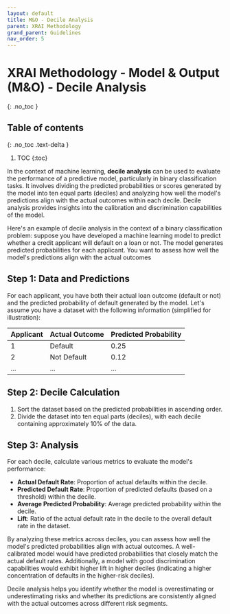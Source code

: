 ```yaml
---
layout: default
title: M&O - Decile Analysis
parent: XRAI Methodology
grand_parent: Guidelines
nav_order: 5
---
```


# XRAI Methodology - Model & Output (M&O) - Decile Analysis
{: .no_toc }

## Table of contents
{: .no_toc .text-delta }

1. TOC
{:toc}

In the context of machine learning, **decile analysis** can be used to evaluate the performance of a predictive model, particularly in binary classification tasks. It involves dividing the predicted probabilities or scores generated by the model into ten equal parts (deciles) and analyzing how well the model's predictions align with the actual outcomes within each decile. Decile analysis provides insights into the calibration and discrimination capabilities of the model. 

Here's an example of decile analysis in the context of a binary classification problem: suppose you have developed a machine learning model to predict whether a credit applicant will default on a loan or not. The model generates predicted probabilities for each applicant. You want to assess how well the model's predictions align with the actual outcomes 

## Step 1: Data and Predictions 
For each applicant, you have both their actual loan outcome (default or not) and the predicted probability of default generated by the model. Let's assume you have a dataset with the following information (simplified for illustration): 

| Applicant | Actual Outcome | Predicted Probability | 
|-----------|----------------|-----------------------| 
| 1         | Default        | 0.25                  | 
| 2         | Not Default    | 0.12                  | 
| ...       | ...            | ...                   | 

## Step 2: Decile Calculation  
1. Sort the dataset based on the predicted probabilities in ascending order. 
2. Divide the dataset into ten equal parts (deciles), with each decile containing approximately 10% of the data.  

## Step 3: Analysis 
For each decile, calculate various metrics to evaluate the model's performance: 
- **Actual Default Rate**: Proportion of actual defaults within the decile. 
- **Predicted Default Rate**: Proportion of predicted defaults (based on a threshold) within the decile. 
- **Average Predicted Probability**: Average predicted probability within the decile. 
- **Lift**: Ratio of the actual default rate in the decile to the overall default rate in the dataset. 

By analyzing these metrics across deciles, you can assess how well the model's predicted probabilities align with actual outcomes. A well-calibrated model would have predicted probabilities that closely match the actual default rates. Additionally, a model with good discrimination capabilities would exhibit higher lift in higher deciles (indicating a higher concentration of defaults in the higher-risk deciles). 

Decile analysis helps you identify whether the model is overestimating or underestimating risks and whether its predictions are consistently aligned with the actual outcomes across different risk segments. 